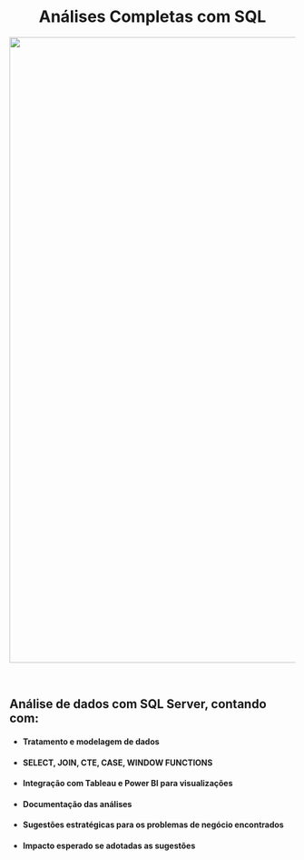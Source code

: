 <h1 align="center">Análises Completas com SQL</h1>

<p align="center">
  <img src="https://github.com/user-attachments/assets/0b1a17e0-5b09-4d49-bb1f-fb0baeb0f947" alt="analise_vendas" width="1100"/>
</p>

<br>

## Análise de dados com SQL Server, contando com:

 * #### Tratamento e modelagem de dados
 * #### SELECT, JOIN, CTE, CASE, WINDOW FUNCTIONS
 * #### Integração com Tableau e Power BI para visualizações 
 * #### Documentação das análises
 * #### Sugestões estratégicas para os problemas de negócio encontrados
 * #### Impacto esperado se adotadas as sugestões
